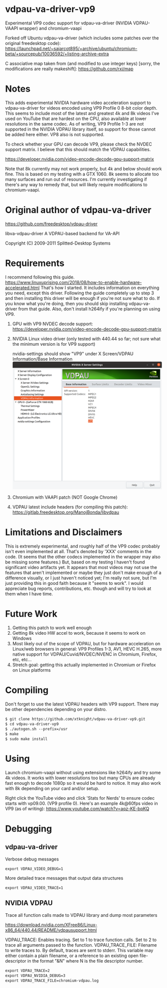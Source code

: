 # vdpau-va-driver-vp9
Experimental VP9 codec support for vdpau-va-driver (NVIDIA VDPAU-VAAPI wrapper) and chromium-vaapi

Forked off Ubuntu vdpau-va-driver (which includes some patches over the original freedesktop code):
https://launchpad.net/~saiarcot895/+archive/ubuntu/chromium-beta/+sourcepub/10036592/+listing-archive-extra

C associative map taken from (and modified to use integer keys) [sorry, the modifications are really makeshift]:
https://github.com/rxi/map

# Notes

This adds experimental NVIDIA hardware video acceleration support to vdpau-va-driver for videos encoded using VP9 Profile 0 8-bit color depth. This seems to include most of the latest and greatest 4k and 8k videos I've used on YouTube that are hardest on the CPU, also available at lower resolutions in the same codec. As of writing, VP9 Profile 1-3 are not supported in the NVIDIA VDPAU library itself, so support for those cannot be added here either. VP8 also is not supported.

To check whether your GPU can decode VP9, please check the NVDEC support matrix. I believe that this should match the VDPAU capabilities.

https://developer.nvidia.com/video-encode-decode-gpu-support-matrix

Note that 8k currently may not work properly, but 4k and below should work fine. This is based on my testing with a GTX 1060. 8k seems to allocate too many surfaces and run out of resources. I'm currently investigating if there's any way to remedy that, but will likely require modifications to chromium-vaapi.

# Original author of vdpau-va-driver

https://github.com/freedesktop/vdpau-driver

  libva-vdpau-driver
  A VDPAU-based backend for VA-API

  Copyright (C) 2009-2011 Splitted-Desktop Systems

# Requirements

I recommend following this guide. https://www.linuxuprising.com/2018/08/how-to-enable-hardware-accelerated.html
That's how I started. It includes information on everything you need, except this driver. Following the guide completely up to step 3 and then installing this driver will be enough if you're not sure what to do. If you know what you're doing, then you should skip installing vdpau-va-driver from that guide. Also, don't install h264ify if you're planning on using VP9.

1. GPU with VP9 NVDEC decode support: https://developer.nvidia.com/video-encode-decode-gpu-support-matrix
2. NVIDIA Linux video driver (only tested with 440.44 so far; not sure what the minimum version is for VP9 support)

   nvidia-settings should show "VP9" under X Screen/VDPAU Information/Base Information
   ![NVIDIA VDPAU Settings VP9](doc/img/nvidia-settings-vp9.png "NVIDIA VDPAU Settings VP9")

3. Chromium with VAAPI patch (NOT Google Chrome)
4. VDPAU latest include headers (for compiling this patch): https://gitlab.freedesktop.org/ManojBonda/libvdpau

# Limitations and Disclaimers

This is extremely experimental, and roughly half of the VP9 codec probably isn't even implemented at all. That's denoted by 'XXX' comments in the code. (It seems that the other codecs implemented in the wrapper may also be missing some features.) But, based on my testing I haven't found significant video artifacts yet. It appears that most videos may not use the features that aren't implemented or maybe they just don't make enough of a difference visually, or I just haven't noticed yet; I'm really not sure, but I'm just providing this in good faith because it "seems to work". I would appreciate bug reports, contributions, etc. though and will try to look at them when I have time.

# Future Work

1. Getting this patch to work well enough
2. Getting 8k video HW accel to work, because it seems to work on Windows
3. Most likely out of the scope of VDPAU, but for hardware acceleration on Linux/web browsers in general: VP9 Profiles 1-3, AV1, HEVC H.265, more native support for VDPAU/Cuvid/NVDEC/NVENC in Chromium, Firefox, etc, etc...
4. Stretch goal: getting this actually implemented in Chromium or Firefox on Linux platforms

# Compiling

Don't forget to use the latest VDPAU headers with VP9 support. There may be other dependencies depending on your distro.

    $ git clone https://github.com/xtknight/vdpau-va-driver-vp9.git
    $ cd vdpau-va-driver-vp9
    $ ./autogen.sh --prefix=/usr
    $ make
    $ sudo make install

# Using

Launch chromium-vaapi without using extensions like h264ify and try some 4k videos. It works with lower resolutions too but many CPUs are already fast enough to decode 1080p so it would be hard to notice. It may also work with 8k depending on your card and/or setup.

Right click the YouTube video and click 'Stats for Nerds' to ensure codec starts with vp09.00. (VP9 profile 0). Here's an example 4k@60fps video in VP9 (as of writing): https://www.youtube.com/watch?v=aqz-KE-bpKQ

# Debugging

## vdpau-va-driver
Verbose debug messages
```
export VDPAU_VIDEO_DEBUG=1
```

More detailed trace messages that output data structures
```
export VDPAU_VIDEO_TRACE=1
```

## NVIDIA VDPAU
Trace all function calls made to VDPAU library and dump most parameters

https://download.nvidia.com/XFree86/Linux-x86_64/440.44/README/vdpausupport.html

VDPAU_TRACE: Enables tracing. Set to 1 to trace function calls. Set to 2 to trace all arguments passed to the function.
VDPAU_TRACE_FILE: Filename to write traces to. By default, traces are sent to stderr. This variable may either contain a plain filename, or a reference to an existing open file-descriptor in the format "&N" where N is the file descriptor number.

```
export VDPAU_TRACE=2
export VDPAU_NVIDIA_DEBUG=3
export VDPAU_TRACE_FILE=chromium-vdpau.log
```
